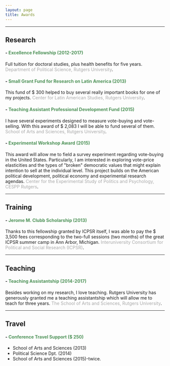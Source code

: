 ```yaml
---
layout: page
title: Awards
---
```


---


## Research


#### - <span style="color:#4E9258">Excellence Fellowship (2012-2017)</span>
Full tuition for doctoral studies, plus health benefits for five years. <span style="color:#A9A9A9">Department of Political Science, Rutgers University</span>.


#### - <span style="color:#4E9258">Small Grant Fund for Research on Latin America (2013)</span>
This fund of $ 300 helped to buy several really important books for one of my projects. <span style="color:#A9A9A9">Center for Latin American Studies, Rutgers University</span>.

#### - <span style="color:#4E9258">Teaching Assistant Professional Development Fund (2015)</span>
I have several experiments designed to measure vote-buying and vote-selling. With this award of $ 2,083 I will be able to fund several of them. <span style="color:#A9A9A9">School of Arts and Sciences, Rutgers University</span>.

#### - <span style="color:#4E9258">Experimental Workshop Award (2015)</span>
This award will allow me to field a survey experiment regarding vote-buying in the United States. Particularly, I am interested in exploring vote-price elasticities and the types of "broken" democratic values that might explain intention to sell at the individual level. This project builds on the American political development, political economy and experimental research agendas. <span style="color:#A9A9A9">Center for the Experimental Study of Politics and Psychology, CESPP Rutgers</span>.

---


## Training

#### - <span style="color:#4E9258">Jerome M. Clubb Scholarship (2013)</span>
Thanks to this fellowship granted by ICPSR itself, I was able to pay the $ 3,500 fees corresponding to the two-full sessions (two months) of the great ICPSR summer camp in Ann Arbor, Michigan. <span style="color:#A9A9A9">Interuniversity Consortium for Political and Social Research (ICPSR)</span>.

---


## Teaching

#### - <span style="color:#4E9258">Teaching Assistantship (2014-2017)</span>
Besides working on my research, I love teaching. Rutgers University has generously granted me a teaching assistantship which will allow me to teach for three years. <span style="color:#A9A9A9">The School of Arts and Sciences, Rutgers University</span>.

---


## Travel

#### - <span style="color:#4E9258">Conference Travel Support ($ 250)</span>
- School of Arts and Sciences (2013)
- Political Science Dpt. (2014)
- School of Arts and Sciences (2015)-twice.

